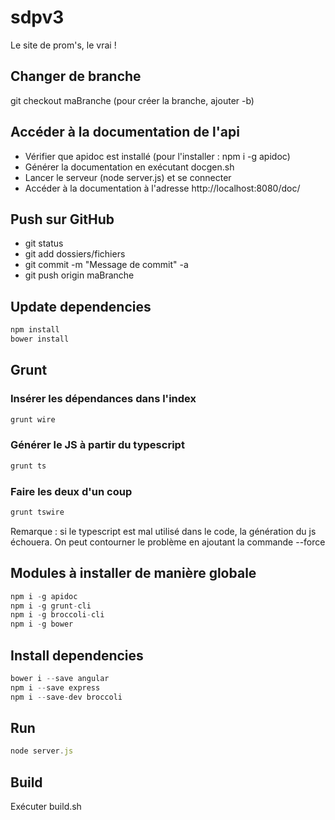 # sdpv3
Le site de prom's, le vrai !

## Changer de branche
git checkout maBranche
(pour créer la branche, ajouter -b)

## Accéder à la documentation de l'api

* Vérifier que apidoc est installé (pour l'installer : npm i -g apidoc)
* Générer la documentation en exécutant docgen.sh
* Lancer le serveur (node server.js) et se connecter
* Accéder à la documentation à l'adresse http://localhost:8080/doc/

## Push sur GitHub
* git status
* git add dossiers/fichiers
* git commit -m "Message de commit" -a
* git push origin maBranche

## Update dependencies
```js
npm install
bower install
```

## Grunt

### Insérer les dépendances dans l'index
```js
grunt wire
```
### Générer le JS à partir du typescript
```js
grunt ts
```
### Faire les deux d'un coup
```js
grunt tswire
```

Remarque : si le typescript est mal utilisé dans le code, la génération du js échouera. On peut contourner le problème en ajoutant la commande --force

## Modules à installer de manière globale
```js
npm i -g apidoc
npm i -g grunt-cli
npm i -g broccoli-cli
npm i -g bower
```

## Install dependencies
```js
bower i --save angular
npm i --save express
npm i --save-dev broccoli
```

## Run
```js
node server.js
```

## Build
Exécuter build.sh

